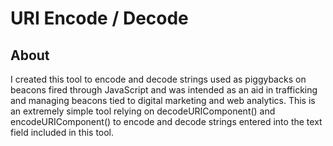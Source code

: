 # URI Encode / Decode

## About
I created this tool to encode and decode strings used as piggybacks on beacons fired through JavaScript and was intended as an aid in trafficking and managing beacons tied to digital marketing and web analytics. This is an extremely simple tool relying on decodeURIComponent() and encodeURIComponent() to encode and decode strings entered into the text field included in this tool.
